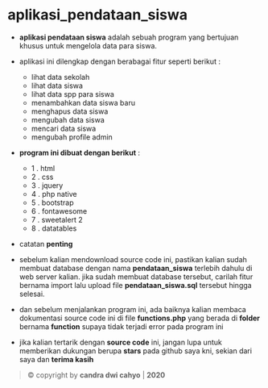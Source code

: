 # aplikasi_pendataan_siswa

* __aplikasi pendataan siswa__ adalah sebuah program yang bertujuan khusus untuk mengelola data para siswa. 

* aplikasi ini dilengkap dengan berabagai fitur seperti berikut :
  * lihat data sekolah
  * lihat data siswa
  * lihat data spp para siswa
  * menambahkan data siswa baru
  * menghapus data siswa
  * mengubah data siswa
  * mencari data siswa
  * mengubah profile admin


* **program ini dibuat dengan berikut** :

  * 1 . html
  * 2 . css
  * 3 . jquery
  * 4 . php native
  * 5 . bootstrap
  * 6 . fontawesome
  * 7 . sweetalert 2
  * 8 . datatables

* catatan __penting__

* sebelum kalian mendownload source code ini, pastikan kalian sudah membuat database dengan nama __pendataan_siswa__ terlebih dahulu di web server kalian. jika sudah membuat database tersebut, carilah fitur bernama import lalu upload file __pendataan_siswa.sql__ tersebut hingga selesai.
* dan sebelum menjalankan program ini, ada baiknya kalian membaca dokumentasi source code ini di file __functions.php__ yang berada di __folder__ bernama __function__ supaya tidak terjadi error pada program ini

* jika kalian tertarik dengan __source code__ ini, jangan lupa untuk memberikan dukungan berupa __stars__ pada github saya kni, sekian dari saya dan __terima kasih__

> © copyright by __candra dwi cahyo__ | __2020__
